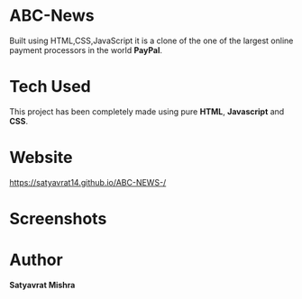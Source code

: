 # ABC-News
Built using HTML,CSS,JavaScript it is a clone of the one of the largest online payment processors in the world **PayPal**.
# Tech Used 
This project has been completely made using pure **HTML**, **Javascript** and **CSS**.
# Website
  https://satyavrat14.github.io/ABC-NEWS-/
# Screenshots
# Author
**Satyavrat Mishra**
